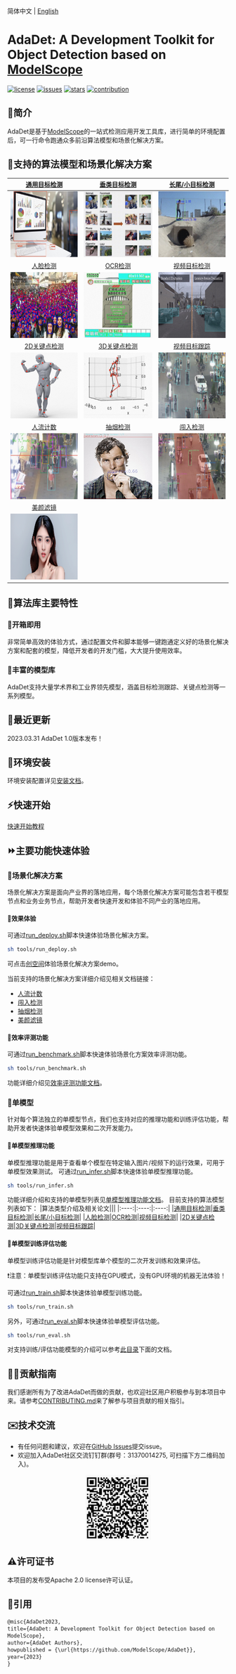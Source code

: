 简体中文 | [English](README_EN.md)

# **AdaDet: A Development Toolkit for Object Detection based on [ModelScope](https://modelscope.cn/home)**

[![license](https://img.shields.io/github/license/modelscope/adadet.svg)](https://github.com/modelscope/adadet/blob/master/LICENSE)
[![issues](https://img.shields.io/github/issues/modelscope/adadet.svg)](https://github.com/modelscope/AdaDet/issues)
[![stars](https://img.shields.io/github/stars/modelscope/adadet.svg)](https://github.com/modelscope/AdaDet/stargazers)
[![contribution](https://img.shields.io/badge/contributions-welcome-brightgreen.svg)](./CONTRIBUTING.md)
## 🌈简介

AdaDet是基于[ModelScope](https://modelscope.cn/home)的一站式检测应用开发工具库，进行简单的环境配置后，可一行命令跑通众多前沿算法模型和场景化解决方案。

## 🎁支持的算法模型和场景化解决方案

|[通用目标检测](./docs/models/object_detection.md)|[垂类目标检测](./docs/models/domain_specific_object_detection.md)|[长尾/小目标检测](./docs/models/small_object_detection.md)|
|:---:|:---:|:---:|
|<img src="./docs/assets/object_detection.jpg" height="150px" width="180px"> |<img src="./docs/assets/domain_specific_detection.jpg" height="150px" width="180px"> |<img src="./docs/assets/small_object_detection.jpg" height="150px" width="180px"> |
|[人脸检测](./docs/models/face_detection.md)|[OCR检测](./docs/models/ocr_detection.md)|[视频目标检测](./docs/models/video_object_detection.md)|
|<img src="./docs/assets/face_detection.jpg" height="150px" width="180px"> |<img src="./docs/assets/ocr_detection.jpg" height="150px" width="180px"> |<img src="./docs/assets/video_object_detection.jpg" height="150px" width="180px"> |
|[2D关键点检测](./docs/models/2d_keypoints.md)|[3D关键点检测](./docs/models/3d_keypoints.md)|[视频目标跟踪](./docs/models/video_object_tracking.md)|
|<img src="./docs/assets/2d_keypoint.jpg" height="150px" width="180px"> |<img src="./docs/assets/3D_keypoint.jpg" height="150px" width="180px"> |<img src="./docs/assets/multi_object_tracking.jpg" height="150px" width="180px"> |
| [人流计数](./docs/deploy/human/mot_counting_deploy.md) | [抽烟检测](./docs/deploy/security/smoke_det_deploy.md) | [闯入检测](./docs/deploy/human/break_in_deploy.md) |
|<img src="./docs/assets/mot_counting_deploy.jpg" height="150px" width="180px"> |<img src="./docs/assets/smoke_det_deploy.jpg" height="150px" width="180px"> |<img src="./docs/assets/break_in_det_deploy.jpg" height="150px" width="180px"> |
|[美颜滤镜](./docs/deploy/human/face_retouch_deploy.md)|||
|<img src="./docs/assets/face_retouch_deploy.png" height="150px" width="180px">|||

## 🔑算法库主要特性

### 🎈开箱即用
非常简单高效的体验方式，通过配置文件和脚本能够一键跑通定义好的场景化解决方案和配套的模型，降低开发者的开发门槛，大大提升使用效率。

### 🎈丰富的模型库
AdaDet支持大量学术界和工业界领先模型，涵盖目标检测跟踪、关键点检测等一系列模型。

## 🍗最近更新
2023.03.31 AdaDet 1.0版本发布！

## 🔧环境安装
环境安装配置详见[安装文档](./docs/install.md)。

## ⚡️快速开始
[快速开始教程](./docs/quick_start.md)

## ⏩主要功能快速体验

### 📍场景化解决方案
场景化解决方案是面向产业界的落地应用，每个场景化解决方案可能包含若干模型节点和业务业务节点，帮助开发者快速开发和体验不同产业的落地应用。
#### 📌效果体验
可通过[run_deploy.sh](./tools/run_deploy.sh)脚本快速体验场景化解决方案。
```bash
sh tools/run_deploy.sh
```
可点击[创空间](https://modelscope.cn/studios/jp_lan/cv_maasdet_test/summary)体验场景化解决方案demo。

当前支持的场景化解决方案详细介绍见相关文档链接：
- [人流计数](./docs/deploy/human/mot_counting_deploy.md)
- [闯入检测](./docs/deploy/human/break_in_deploy.md)
- [抽烟检测](./docs/deploy/security/smoke_det_deploy.md)
- [美颜滤镜](./docs/deploy/human/face_retouch_deploy.md)

#### 📌效率评测功能
可通过[run_benchmark.sh](./tools/run_benchmark.sh)脚本快速体验场景化方案效率评测功能。
```bash
sh tools/run_benchmark.sh
```
功能详细介绍见[效率评测功能文档](./docs/benchmark/benchmark_tutorial.md)。

### 📍单模型
针对每个算法独立的单模型节点，我们也支持对应的推理功能和训练评估功能，帮助开发者快速体验单模型效果和二次开发能力。
#### 📌单模型推理功能
单模型推理功能是用于查看单个模型在特定输入图片/视频下的运行效果，可用于单模型效果测试。
可通过[run_infer.sh](./tools/run_infer.sh)脚本快速体验单模型推理功能。
```bash
sh tools/run_infer.sh
```
功能详细介绍和支持的单模型列表见[单模型推理功能文档](./docs/infer/infer_tutorial.md)。
目前支持的算法模型列表如下：
|算法类型介绍及相关论文|||
|:----:|:----:|:----:|
|[通用目标检测](./docs/models/object_detection.md)|[垂类目标检测](./docs/models/domain_specific_object_detection.md)|[长尾/小目标检测](./docs/models/small_object_detection.md)|
|[人脸检测](./docs/models/face_detection.md)|[OCR检测](./docs/models/ocr_detection.md)|[视频目标检测](./docs/models/video_object_detection.md)|
|[2D关键点检测](./docs/models/2d_keypoints.md)|[3D关键点检测](./docs/models/3d_keypoints.md)|[视频目标跟踪](./docs/models/video_object_tracking.md)|

#### 📌单模型训练评估功能
单模型训练评估功能是针对模型库单个模型的二次开发训练和效果评估。

❗️注意：单模型训练评估功能只支持在GPU模式，没有GPU环境的机器无法体验！

可通过[run_train.sh](./tools/run_train.sh)脚本快速体验单模型训练功能。
```bash
sh tools/run_train.sh
```
另外，可通过[run_eval.sh](./tools/run_eval.sh)脚本快速体验单模型评估功能。
```bash
sh tools/run_eval.sh
```
对支持训练/评估功能模型的介绍可以参考[此目录](./docs/train/)下面的文档。

## 🚴‍♀️贡献指南
我们感谢所有为了改进AdaDet而做的贡献，也欢迎社区用户积极参与到本项目中来。请参考[CONTRIBUTING.md](./CONTRIBUTING.md)来了解参与项目贡献的相关指引。

## ✉️技术交流
* 有任何问题和建议，欢迎在[GitHub Issues](https://github.com/modelscope/AdaDet/issues)提交issue。
* 欢迎加入AdaDet社区交流钉钉群(群号：31370014275, 可扫描下方二维码加入)。

<div align="center">
<img src="./docs/assets/DingTalk_QR_code.png" height="150px" width="150px">
</div>

## ⚠️许可证书
本项目的发布受Apache 2.0 license许可认证。

## 📝引用
```
@misc{AdaDet2023,
title={AdaDet: A Development Toolkit for Object Detection based on ModelScope},
author={AdaDet Authors},
howpublished = {\url{https://github.com/ModelScope/AdaDet}},
year={2023}
}
```

